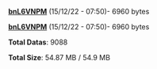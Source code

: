 [**bnL6VNPM**](/data/bnL6VNPM.txt) (15/12/22 - 07:50)- 6960 bytes

[**bnL6VNPM**](/data/bnL6VNPM.txt) (15/12/22 - 07:50)- 6960 bytes

**Total Datas**: 9088

**Total Size**: 54.87 MB / 54.9 MB